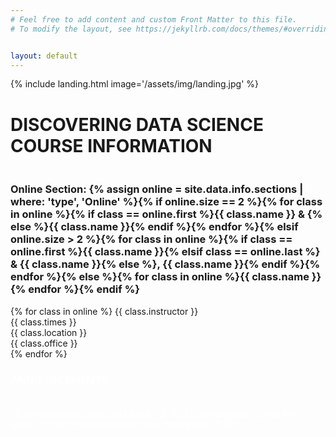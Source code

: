 ```yaml
---
# Feel free to add content and custom Front Matter to this file.
# To modify the layout, see https://jekyllrb.com/docs/themes/#overriding-theme-defaults


layout: default
---
```


<!-- landing photo page -->
{% include landing.html image='/assets/img/landing.jpg' %}

<!-- Start of Sections Section -->
<div id="sections" class="offset" style="margin-top:5px;">
  <div class="jumbotron bg-light">
    <!-- title -->
    <div class="col-12 narrow text-center">
      <h1 style="padding-bottom: 20px; text-transform: uppercase;">Discovering Data Science<br>Course Information</h1>
      <div class="heading-underline"></div>
    </div>
    <div class="row text-center">
      <div class="col-md-12">
        <div class="feature">
          <a href="{{ site.data.info.rickroll }}"><i class="{{ site.data.info.online-icon }}" data-fa-transform="shrinks-5 up-4"></i></a>
          <h3>Online Section: {% assign online = site.data.info.sections | where: 'type', 'Online' %}{% if online.size == 2 %}{% for class in online %}{% if class == online.first %}{{ class.name }} & {% else %}{{ class.name }}{% endif %}{% endfor %}{% elsif online.size > 2 %}{% for class in online %}{% if class == online.first %}{{ class.name }}{% elsif class == online.last %} & {{ class.name }}{% else %}, {{ class.name }}{% endif %}{% endfor %}{% else %}{% for class in online %}{{ class.name }}{% endfor %}{% endif %}</h3>
          <p>{% for class in online %}
          {{ class.instructor }}<br>
          {{ class.times }}<br>{{ class.location }}<br>{{ class.office }}<br>
          {% endfor %}</p>
        </div>
      </div>
    </div>
  </div>
</div>
<!-- End of Sections Section -->

<div id="announcements" class="offset" style="margin-top:5px; color: white;">
  <div class="fixed-background">
  <div class="dark">
    <!-- title -->
    <div class="col-12 narrow text-center">
      <h3 class="heading" style="padding-bottom: 20px; text-transform: uppercase;">Announcements</h3>
      <div class="heading-underline"></div>
    </div>
    <div class="py-4">
      <div class="row text-center">
        {% include class_cards.html week='3' %}
        {% include class_cards.html week='2' %}
        {% include class_cards.html week='1' %}
      </div>
    </div>
    <div class="fixed-wrap">
      <div class="fixed" style="background-image: url('{{ site.baseurl }}/assets/img/stat100book.jpg');">
        <div class="layer">
        </div>
      </div>
    </div>
  </div>
  </div>
</div>